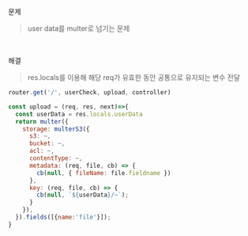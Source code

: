 문제
> user data를 multer로 넘기는 문제

<br>

해결
> res.locals를 이용해 해당 req가 유효한 동안 공통으로 유지되는 변수 전달 <br>


```js
router.get('/', userCheck, upload, controller)
```
```js
const upload = (req, res, next)=>{
  const userData = res.locals.userData
  return multer({
    storage: multerS3({
      s3: ~,
      bucket: ~,
      acl: ~,
      contentType: ~,
      metadata: (req, file, cb) => {
        cb(null, { fileName: file.fieldname })
      },
      key: (req, file, cb) => {
        cb(null, `${userData}/~`);
      }
    }),
  }).fields([{name:'file'}]);
}
```
<br>

